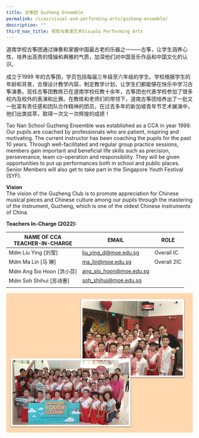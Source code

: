 ```yaml
---
title: 古筝团 Guzheng Ensemble
permalink: /ccas/visual-and-performing-arts/guzheng-ensemble/
description: ""
third_nav_title: 视觉与表演艺术Visual& Performing Arts
---
```

道南学校古筝团通过弹奏和掌握中国最古老的乐器之一——古筝，让学生涵养心性，培养出高贵的情操和典雅的气质，加深他们对中国音乐作品和中国文化的认识。  
  
成立于1999 年的古筝团，学员包括每届三年级至六年级的学生。学校根据学生的年龄和背景，合理设计教学内容，制定教学计划，让学生们都能够在快乐中学习古筝演奏。现任古筝团教练已在道南学校任教十余年，古筝团也代表学校参加了很多校内及校外的表演和比赛。在教练和老师们的带领下，道南古筝团培养出了一批又一批富有责任感和团队合作精神的团员，在过去多年的新加坡青年节艺术展演中，他们出类拔萃，取得一次又一次辉煌的成绩！

Tao Nan School Guzheng Ensemble was established as a CCA in year 1999. Our pupils are coached by professionals who are patient, inspiring and motivating. The current instructor has been coaching the pupils for the past 10 years. Through well-facilitated and regular group practice sessions, members gain important and beneficial life skills such as precision, perseverance, team co-operation and responsibility. They will be given opportunities to put up performances both in school and public places. Senior Members will also get to take part in the Singapore Youth Festival (SYF).

**Vision** <br>
The vision of the Guzheng Club is to promote appreciation for Chinese musical pieces and Chinese culture among our pupils through the mastering of the instrument, Guzheng, which is one of the oldest Chinese instruments of China.

**Teachers In-Charge (2022):**

| NAME OF CCA<br>TEACHER-IN-CHARGE | EMAIL | ROLE |
|---|---|---|
| Mdm Liu Ying [刘莹] | liu_ying_d@moe.edu.sg | Overall IC |
| Mdm Ma Lin [马 琳] | ma_lin@moe.edu.sg | Overall 2IC |
| Mdm Ang Sio Hoon [洪小芬] | ang_sio_hoon@moe.edu.sg |   |
| Mdm Soh Shihui [苏诗惠] | soh_shihui@moe.edu.sg |  |
| | | |

![](/images/Slide25.jpg)